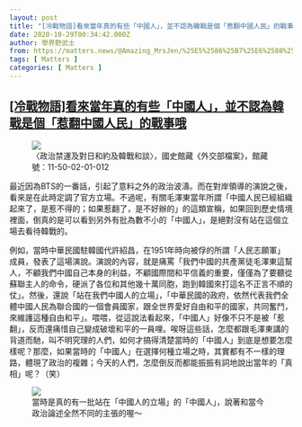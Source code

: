 ```yaml
---
layout: post
title: "[冷戰物語]看來當年真的有些「中國人」，並不認為韓戰是個「惹翻中國人民」的戰事哦"
date: 2020-10-29T00:34:42.000Z
author: 學界野武士
from: https://matters.news/@Amazing_MrsJen/%25E5%2586%25B7%25E6%2588%25B0%25E7%2589%25A9%25E8%25AA%259E-%25E7%259C%258B%25E4%25BE%2586%25E7%2595%25B6%25E5%25B9%25B4%25E7%259C%259F%25E7%259A%2584%25E6%259C%2589%25E4%25BA%259B-%25E4%25B8%25AD%25E5%259C%258B%25E4%25BA%25BA-%25E4%25B8%25A6%25E4%25B8%258D%25E8%25AA%258D%25E7%2582%25BA%25E9%259F%2593%25E6%2588%25B0%25E6%2598%25AF%25E5%2580%258B-%25E6%2583%25B9%25E7%25BF%25BB%25E4%25B8%25AD%25E5%259C%258B%25E4%25BA%25BA%25E6%25B0%2591-%25E7%259A%2584%25E6%2588%25B0%25E4%25BA%258B%25E5%2593%25A6-bafyreicpuohi2c55ttvs3eufw6zzdo5ryaxmkua35ijhdmaz552h7vbfeq
tags: [ Matters ]
categories: [ Matters ]
---
```

<!--1603931682000-->
[[冷戰物語]看來當年真的有些「中國人」，並不認為韓戰是個「惹翻中國人民」的戰事哦](https://matters.news/@Amazing_MrsJen/%25E5%2586%25B7%25E6%2588%25B0%25E7%2589%25A9%25E8%25AA%259E-%25E7%259C%258B%25E4%25BE%2586%25E7%2595%25B6%25E5%25B9%25B4%25E7%259C%259F%25E7%259A%2584%25E6%259C%2589%25E4%25BA%259B-%25E4%25B8%25AD%25E5%259C%258B%25E4%25BA%25BA-%25E4%25B8%25A6%25E4%25B8%258D%25E8%25AA%258D%25E7%2582%25BA%25E9%259F%2593%25E6%2588%25B0%25E6%2598%25AF%25E5%2580%258B-%25E6%2583%25B9%25E7%25BF%25BB%25E4%25B8%25AD%25E5%259C%258B%25E4%25BA%25BA%25E6%25B0%2591-%25E7%259A%2584%25E6%2588%25B0%25E4%25BA%258B%25E5%2593%25A6-bafyreicpuohi2c55ttvs3eufw6zzdo5ryaxmkua35ijhdmaz552h7vbfeq)
------

<div>
<figure class="image">      <picture>        <source type="image/webp" media="(min-width: 768px)" srcset="https://assets.matters.news/processed/1080w/embed/2d9f583f-db38-48b2-9b4b-3b7bcc4ae4b1.webp" onerror="this.srcset='https://assets.matters.news/embed/2d9f583f-db38-48b2-9b4b-3b7bcc4ae4b1.jpeg'">        <source media="(min-width: 768px)" srcset="https://assets.matters.news/processed/1080w/embed/2d9f583f-db38-48b2-9b4b-3b7bcc4ae4b1.jpeg" onerror="this.srcset='https://assets.matters.news/embed/2d9f583f-db38-48b2-9b4b-3b7bcc4ae4b1.jpeg'">        <source type="image/webp" srcset="https://assets.matters.news/processed/540w/embed/2d9f583f-db38-48b2-9b4b-3b7bcc4ae4b1.webp">        <img src="https://assets.matters.news/embed/2d9f583f-db38-48b2-9b4b-3b7bcc4ae4b1.jpeg" srcset="https://assets.matters.news/processed/540w/embed/2d9f583f-db38-48b2-9b4b-3b7bcc4ae4b1.jpeg" loading="lazy" referrerpolicy="no-referrer">      </picture>    <figcaption><span>〈政治禁運及對日和約及韓戰和談〉，國史館藏《外交部檔案》，館藏號：11-50-02-01-012</span></figcaption></figure><p>最近因為BTS的一番話，引起了意料之外的政治波濤。而在對岸領導的演說之後，看來是在此時定調了官方立場。不過呢，有關毛澤東當年所謂「中國人民已經組織起來了，是惹不得的；如果惹翻了，是不好辦的」的這類宣稱，如果回到歷史情境裡面，倒真的是可以看到另外有批為數不小的「中國人」，是絕對沒有站在這個立場去看待韓戰的。</p><p>例如，當時中華民國駐韓國代許紹昌，在1951年時向被俘的所謂「人民志願軍」成員，發表了這場演說。演說的內容，就是痛罵「我們中國的共產黨徒毛澤東這幫人，不顧我們中國自己本身的利益，不顧國際間和平信義的重要，僅僅為了要聽從蘇聯主人的命令，硬派了各位和其他幾十萬同胞，跑到韓國來打這名不正言不順的仗」。然後，還說「站在我們中國人的立場」，「中華民國的政府，依然代表我們全體中國人民為聯合國的一個會員國家，跟全世界愛好自由和平的國家，共同奮鬥，來維護這種自由和平」。喂喂，從這說法看起來，「中國人」好像不只不是被「惹翻」，反而還痛惜自己變成破壞和平的一員哩。唉呀這些話，怎麼都跟毛澤東講的背道而馳，叫不明究理的人們，如何才搞得清楚當時的「中國人」到底是想要怎麼樣呢？那麼，如果當時的「中國人」在選擇何種立場之時，其實都有不一樣的理路，體現了政治的複雜；今天的人們，怎麼倒反而都能振振有詞地說出當年的「真相」呢？（笑）</p><figure class="image">      <picture>        <source type="image/webp" media="(min-width: 768px)" srcset="https://assets.matters.news/processed/1080w/embed/ff61bbb6-1032-49a0-acdf-4aa0d49e93d7.webp" onerror="this.srcset='https://assets.matters.news/embed/ff61bbb6-1032-49a0-acdf-4aa0d49e93d7.jpeg'">        <source media="(min-width: 768px)" srcset="https://assets.matters.news/processed/1080w/embed/ff61bbb6-1032-49a0-acdf-4aa0d49e93d7.jpeg" onerror="this.srcset='https://assets.matters.news/embed/ff61bbb6-1032-49a0-acdf-4aa0d49e93d7.jpeg'">        <source type="image/webp" srcset="https://assets.matters.news/processed/540w/embed/ff61bbb6-1032-49a0-acdf-4aa0d49e93d7.webp">        <img src="https://assets.matters.news/embed/ff61bbb6-1032-49a0-acdf-4aa0d49e93d7.jpeg" srcset="https://assets.matters.news/processed/540w/embed/ff61bbb6-1032-49a0-acdf-4aa0d49e93d7.jpeg" loading="lazy" referrerpolicy="no-referrer">      </picture>    <figcaption><span>當時是真的有一批站在「中國人的立場」的「中國人」，說著和當今政治論述全然不同的主張的喔～</span></figcaption></figure><p><br></p>
</div>
